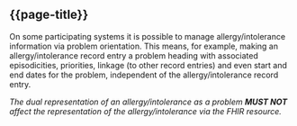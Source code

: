 ## {{page-title}}

On some participating systems it is possible to manage allergy/intolerance information via problem orientation. This means, for example, making an allergy/intolerance record entry a problem heading with associated episodicities, priorities, linkage (to other record entries) and even start and end dates for the problem, independent of the allergy/intolerance record entry.

*The dual representation of an allergy/intolerance as a problem <strong>MUST NOT</strong> affect the representation of the allergy/intolerance via the FHIR resource.*
